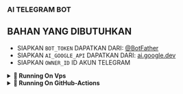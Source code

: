### AI TELEGRAM BOT
   ## BAHAN YANG DIBUTUHKAN 
   - SIAPKAN `BOT_TOKEN` DAPATKAN DARI: [@BotFather](https://t.me/BotFather)
   - SIAPKAN `AI_GOOGLE_API` DAPATKAN DARI: [ai.google.dev](https://ai.google.dev)
   - SIAPKAN `OWNER_ID` ID AKUN TELEGRAM

<details>
<summary><b>🔗 Running On Vps</b></summary>
<br>

### CARA INSTALASI ONLY VPS (VIRTUAL PRIVATE SERVER)
   - INSTALL PACKAGE: `pip3 install -r requirements.txt`
   - BIKIN ENV: `nano nama_bebas`
      ### CONFIG
         
         AI_GOOGLE_API=
         BOT_TOKEN=
         OWNER_ID=
         
   - START BOT: `python3 -m main.py nama_env`

### DONE
</details>

<details>
<summary><b>🔗 Running On GitHub-Actions</b></summary>
<br>

## JIKA TIDAK PUNYA VPS 
- KLIK `Use this template` DI POJOK KANAN ATAS YANG WARNA HIJAU
- KLIK `Create a new repository`
## JALANKAN MELALUI GITHUB ACTIONS
- KLIK ACTIONS
- KLIK `Running Bash`
- KLIK `Run workflow`
- ISI SEMUA CONFIG YANG DIMINTA
- KLIK `Run workflow` YANG WARNA HIJAU
- UNTUK MELIHAT LOGS SILAHKAN KLIK `Running Bash` YANG DI SAMPING KIRI ADA KUNING-KUNING NYA
- KLIK `bash_cmd` JIKA SUDAH BERJALAN SILAHKAN START BOT YANG DIBUAT
## DONE
</details>
